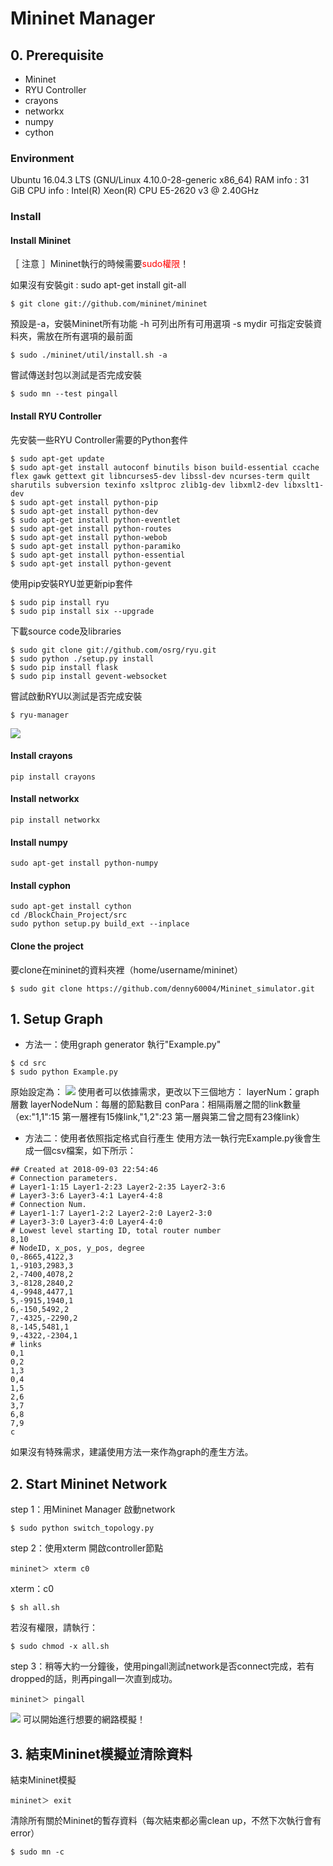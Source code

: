 # Mininet Manager

## 0. Prerequisite
* Mininet
* RYU Controller
* crayons
* networkx
* numpy
* cython


### Environment
Ubuntu 16.04.3 LTS (GNU/Linux 4.10.0-28-generic x86_64)
RAM info : 31 GiB
CPU info : Intel(R) Xeon(R) CPU E5-2620 v3 @ 2.40GHz

### Install
#### Install Mininet
［ 注意 ］Mininet執行的時候需要<font color="red">sudo權限</font>！

如果沒有安裝git : sudo apt-get install git-all
```
$ git clone git://github.com/mininet/mininet
```
預設是-a，安裝Mininet所有功能
-h 可列出所有可用選項
-s mydir 可指定安裝資料夾，需放在所有選項的最前面
```
$ sudo ./mininet/util/install.sh -a
```
嘗試傳送封包以測試是否完成安裝
```
$ sudo mn --test pingall 
```

#### Install RYU Controller
先安裝一些RYU Controller需要的Python套件
```
$ sudo apt-get update
$ sudo apt-get install autoconf binutils bison build-essential ccache flex gawk gettext git libncurses5-dev libssl-dev ncurses-term quilt sharutils subversion texinfo xsltproc zlib1g-dev libxml2-dev libxslt1-dev
$ sudo apt-get install python-pip 
$ sudo apt-get install python-dev
$ sudo apt-get install python-eventlet
$ sudo apt-get install python-routes
$ sudo apt-get install python-webob
$ sudo apt-get install python-paramiko
$ sudo apt-get install python-essential
$ sudo apt-get install python-gevent
```
使用pip安裝RYU並更新pip套件
```
$ sudo pip install ryu
$ sudo pip install six --upgrade
```
下載source code及libraries
```
$ sudo git clone git://github.com/osrg/ryu.git
$ sudo python ./setup.py install
$ sudo pip install flask
$ sudo pip install gevent-websocket
```
嘗試啟動RYU以測試是否完成安裝
```
$ ryu-manager
```
![](https://i.imgur.com/PULJ3Hm.png)


#### Install crayons
```
pip install crayons
```
#### Install networkx
```
pip install networkx
```
#### Install numpy
```
sudo apt-get install python-numpy
```
#### Install cyphon
```
sudo apt-get install cython
cd /BlockChain_Project/src
sudo python setup.py build_ext --inplace
```

#### Clone the project
要clone在mininet的資料夾裡（home/username/mininet）
```
$ sudo git clone https://github.com/denny60004/Mininet_simulator.git
```



## 1. Setup Graph
* 方法一：使用graph generator
執行"Example.py"
```
$ cd src 
$ sudo python Example.py
```
原始設定為：
![](https://i.imgur.com/Ykb91eE.png)
使用者可以依據需求，更改以下三個地方：
layerNum：graph層數
layerNodeNum：每層的節點數目
conPara：相隔兩層之間的link數量（ex:"1,1":15 第一層裡有15條link,"1,2":23 第一層與第二曾之間有23條link）

* 方法二：使用者依照指定格式自行產生
使用方法一執行完Example.py後會生成一個csv檔案，如下所示：
```
## Created at 2018-09-03 22:54:46
# Connection parameters.
# Layer1-1:15 Layer1-2:23 Layer2-2:35 Layer2-3:6
# Layer3-3:6 Layer3-4:1 Layer4-4:8
# Connection Num.
# Layer1-1:7 Layer1-2:2 Layer2-2:0 Layer2-3:0
# Layer3-3:0 Layer3-4:0 Layer4-4:0
# Lowest level starting ID, total router number
8,10
# NodeID, x_pos, y_pos, degree
0,-8665,4122,3
1,-9103,2983,3
2,-7400,4078,2
3,-8128,2840,2
4,-9948,4477,1
5,-9915,1940,1
6,-150,5492,2
7,-4325,-2290,2
8,-145,5481,1
9,-4322,-2304,1
# links
0,1
0,2
1,3
0,4
1,5
2,6
3,7
6,8
7,9
c
```
如果沒有特殊需求，建議使用方法一來作為graph的產生方法。

## 2. Start Mininet Network
step 1：用Mininet Manager 啟動network
```
$ sudo python switch_topology.py
```
step 2：使用xterm 開啟controller節點
```
mininet＞ xterm c0
```
xterm：c0
```
$ sh all.sh
```
若沒有權限，請執行：
```
$ sudo chmod -x all.sh
```
step 3：稍等大約一分鐘後，使用pingall測試network是否connect完成，若有dropped的話，則再pingall一次直到成功。
```
mininet＞ pingall
```
![](https://i.imgur.com/HSDCNCr.png)
可以開始進行想要的網路模擬！

## 3. 結束Mininet模擬並清除資料

結束Mininet模擬
```
mininet＞ exit
```
清除所有關於Mininet的暫存資料（每次結束都必需clean up，不然下次執行會有error）
```
$ sudo mn -c
```
